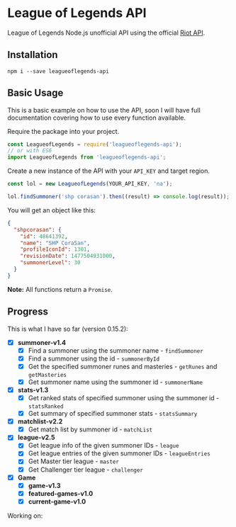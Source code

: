 # League of Legends API
League of Legends Node.js unofficial API using the official [Riot API](https://developer.riotgames.com/).

## Installation
`npm i --save leagueoflegends-api`

## Basic Usage
This is a basic example on how to use the API, soon I will have full documentation covering how to use every function available.

Require the package into your project.
```javascript
const LeagueofLegends = require('leagueoflegends-api');
// or with ES6
import LeagueofLegends from 'leagueoflegends-api';
```

Create a new instance of the API with your `API_KEY` and target region.
```javascript
const lol = new LeagueofLegends(YOUR_API_KEY, 'na');

lol.findSummoner('shp corasan').then((result) => console.log(result));
```
You will get an object like this:
```json
{
  "shpcorasan": {
    "id": 48641392,
    "name": "SHP CoraSan",
    "profileIconId": 1301,
    "revisionDate": 1477504931000,
    "summonerLevel": 30
  }
}
```
**Note:** All functions return a `Promise`.

## Progress
This is what I have so far (version 0.15.2):
- [x] **summoner-v1.4**
  - [x] Find a summoner using the summoner name - `findSummoner`
  - [x] Find a summoner using the id - `summonerById`
  - [x] Get the specified summoner runes and masteries - `getRunes` and `getMasteries`
  - [x] Get summoner name using the summoner id - `summonerName`

- [x] **stats-v1.3**
  - [x] Get ranked stats of specified summoner using the summoner id - `statsRanked`
  - [x] Get summary of specified summoner stats - `statsSummary`

- [x] **matchlist-v2.2**
  - [x] Get match list by summoner id - `matchList`

- [x] **league-v2.5**
  - [x] Get league info of the given summoner IDs - `league`
  - [x] Get league entries of the given summoner IDs - `leagueEntries`
  - [x] Get Master tier league - `master`
  - [x] Get Challenger tier league - `challenger`

- [x] **Game**
  - [x] **game-v1.3**
  - [x] **featured-games-v1.0**
  - [x] **current-game-v1.0**

Working on:
